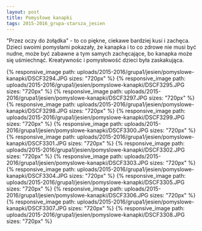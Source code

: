 ```yaml
---
layout: post
title: Pomysłowe kanapki
tags: 2015-2016_grupa-starsza_jesien
---
```


"Przez oczy do żołądka" - to co piękne, ciekawe bardziej kusi i zachęca. Dzieci swoimi pomysłami pokazały, że kanapka i to co zdrowe nie musi być nudne, może być zabawne a tym samych zachęcające, bo kanapka może się uśmiechnąć. Kreatywnośc i pomysłowość dzieci była zaskakująca.

{% responsive_image path: uploads/2015-2016/grupa1/jesien/pomyslowe-kanapki/DSCF3294.JPG sizes: "720px" %}
{% responsive_image path: uploads/2015-2016/grupa1/jesien/pomyslowe-kanapki/DSCF3295.JPG sizes: "720px" %}
{% responsive_image path: uploads/2015-2016/grupa1/jesien/pomyslowe-kanapki/DSCF3297.JPG sizes: "720px" %}
{% responsive_image path: uploads/2015-2016/grupa1/jesien/pomyslowe-kanapki/DSCF3298.JPG sizes: "720px" %}
{% responsive_image path: uploads/2015-2016/grupa1/jesien/pomyslowe-kanapki/DSCF3299.JPG sizes: "720px" %}
{% responsive_image path: uploads/2015-2016/grupa1/jesien/pomyslowe-kanapki/DSCF3300.JPG sizes: "720px" %}
{% responsive_image path: uploads/2015-2016/grupa1/jesien/pomyslowe-kanapki/DSCF3301.JPG sizes: "720px" %}
{% responsive_image path: uploads/2015-2016/grupa1/jesien/pomyslowe-kanapki/DSCF3302.JPG sizes: "720px" %}
{% responsive_image path: uploads/2015-2016/grupa1/jesien/pomyslowe-kanapki/DSCF3303.JPG sizes: "720px" %}
{% responsive_image path: uploads/2015-2016/grupa1/jesien/pomyslowe-kanapki/DSCF3304.JPG sizes: "720px" %}
{% responsive_image path: uploads/2015-2016/grupa1/jesien/pomyslowe-kanapki/DSCF3305.JPG sizes: "720px" %}
{% responsive_image path: uploads/2015-2016/grupa1/jesien/pomyslowe-kanapki/DSCF3306.JPG sizes: "720px" %}
{% responsive_image path: uploads/2015-2016/grupa1/jesien/pomyslowe-kanapki/DSCF3307.JPG sizes: "720px" %}
{% responsive_image path: uploads/2015-2016/grupa1/jesien/pomyslowe-kanapki/DSCF3308.JPG sizes: "720px" %}
